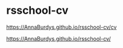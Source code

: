 # rsschool-cv
https://AnnaBurdys.github.io/rsschool-cv/cv

https://AnnaBurdys.github.io/rsschool-cv/
